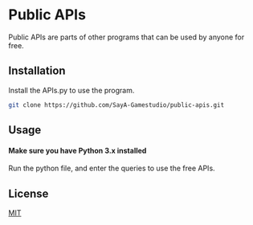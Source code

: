 # Public APIs

Public APIs are parts of other programs that can be used by anyone for free.

## Installation

Install the APIs.py to use the program.

```bash
git clone https://github.com/SayA-Gamestudio/public-apis.git
```

## Usage
#### Make sure you have Python 3.x installed
Run the python file, and enter the queries to use the free APIs.

## License


[MIT](https://choosealicense.com/licenses/mit/)

